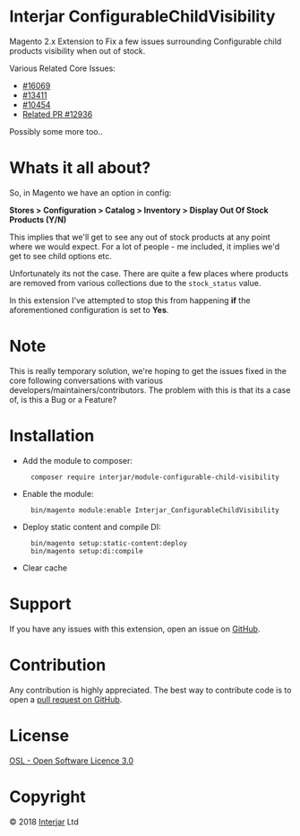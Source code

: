 # Interjar ConfigurableChildVisibility
Magento 2.x Extension to Fix a few issues surrounding Configurable child products visibility when out of stock.

Various Related Core Issues:

- [#16069](https://github.com/magento/magento2/issues/16069)
- [#13411](https://github.com/magento/magento2/issues/13411)
- [#10454](https://github.com/magento/magento2/issues/10454)
- [Related PR #12936](https://github.com/magento/magento2/pull/12936)

Possibly some more too..


# Whats it all about?

So, in Magento we have an option in config:

**Stores > Configuration > Catalog > Inventory > Display Out Of Stock Products (Y/N)**

This implies that we'll get to see any out of stock products at any point where we would expect. For a lot of people - me included, it implies we'd get to see child options etc.

Unfortunately its not the case. There are quite a few places where products are removed from various collections due to the `stock_status` value. 

In this extension I've attempted to stop this from happening **if** the aforementioned configuration is set to **Yes**.

# Note

This is really temporary solution, we're hoping to get the issues fixed in the core following conversations with various developers/maintainers/contributors. The problem with this is that its a case of, is this a Bug or a Feature?

# Installation

- Add the module to composer:

        composer require interjar/module-configurable-child-visibility

- Enable the module:

        bin/magento module:enable Interjar_ConfigurableChildVisibility

- Deploy static content and compile DI:

        bin/magento setup:static-content:deploy
        bin/magento setup:di:compile

- Clear cache

# Support

If you have any issues with this extension, open an issue on [GitHub](https://github.com/Interjar/configurable-child-visibility/issues).

# Contribution

Any contribution is highly appreciated. The best way to contribute code is to open a [pull request on GitHub](https://help.github.com/articles/using-pull-requests).

# License

[OSL - Open Software Licence 3.0](http://opensource.org/licenses/osl-3.0.php)

# Copyright

&copy; 2018 [Interjar](https://www.interjar.com) Ltd
